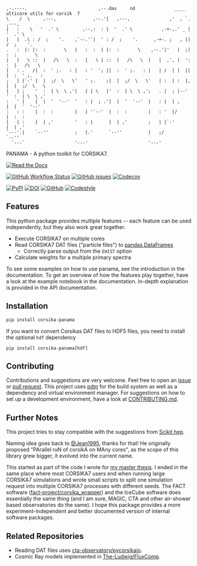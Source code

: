 ```
,-.----.                           ,--.das     nd               ____ ulticore utils for corsik  7
\    /  \     ,---,              ,--.'|   ,---,               ,'  , `.                    ,---,
|   :    \   '  .' \         ,--,:  : |  '  .' \           ,-+-,.' _ |                   '  .' \
|   |  .\ : /  ;    '.    ,`--.'`|  ' : /  ;    '.      ,-+-. ;   , ||                  /  ;    '.
.   :  |: |:  :       \   |   :  :  | |:  :       \    ,--.'|'   |  ;|                 :  :       \
|   |   \ ::  |   /\   \  :   |   \ | ::  |   /\   \  |   |  ,', |  ':                 :  |   /\   \
|   : .   /|  :  ' ;.   : |   : '  '; ||  :  ' ;.   : |   | /  | |  ||                 |  :  ' ;.   :
;   | |`-' |  |  ;/  \   \'   ' ;.    ;|  |  ;/  \   \'   | :  | :  |,                 |  |  ;/  \   \
|   | ;    '  :  | \  \ ,'|   | | \   |'  :  | \  \ ,';   . |  ; |--'                  '  :  | \  \ ,'
:   ' |    |  |  '  '--'  '   : |  ; .'|  |  '  '--'  |   : |  | ,                     |  |  '  '--'
:   : :    |  :  :        |   | '`--'  |  :  :        |   : '  |/                      |  :  :
|   | :    |  | ,'        '   : |      |  | ,'        ;   | |`-'                       |  | ,'
`---'.|    `--''          ;   |.'      `--''          |   ;/                           `--''
  `---`                   '---'                       '---'
```

PANAMA - A python toolkit for CORSIKA7.

[![Read the Docs](https://img.shields.io/readthedocs/panama?style=for-the-badge)](https://panama.readthedocs.io/en/latest/)

[![GitHub Workflow Status](https://img.shields.io/github/actions/workflow/status/The-Ludwig/PANAMA/ci.yml?style=for-the-badge)](https://github.com/The-Ludwig/PANAMA/actions/workflows/ci.yml)
[![GitHub issues](https://img.shields.io/github/issues-raw/The-Ludwig/PANAMA?style=for-the-badge)](https://github.com/The-Ludwig/PANAMA/issues)
[![Codecov](https://img.shields.io/codecov/c/github/The-Ludwig/PANAMA?label=test%20coverage&style=for-the-badge)](https://app.codecov.io/gh/The-Ludwig/PANAMA)

[![PyPI](https://img.shields.io/pypi/v/corsika-panama?style=for-the-badge)](https://pypi.org/project/corsika-panama/)
[![DOI](https://img.shields.io/badge/DOI-10.5281%20%2F%20zenodo.10210623-blue.svg?style=for-the-badge)](https://doi.org/10.5281/zenodo.10210623)
[![GitHub](https://img.shields.io/github/license/The-Ludwig/PANAMA?style=for-the-badge)](https://github.com/The-Ludwig/PANAMA/blob/main/LICENSE)
[![Codestyle](https://img.shields.io/badge/codesyle-Black-black.svg?style=for-the-badge)](https://github.com/psf/black)

## Features

This python package provides multiple features -- each feature can be used independently, but they also work great together.

- Execute CORSIKA7 on multiple cores
- Read CORSIKA7 DAT files ("particle files") to [pandas DataFrames](https://pandas.pydata.org/docs/)
  - Correctly parse output from the `EHIST` option
- Calculate weights for a multiple primary spectra

To see some examples on how to use panama, see the introduction in the documentation.
To get an overview of how the features play together, have a look at the example notebook in the documentation.
In-depth explanation is provided in the API documentation.

## Installation

```bash
pip install corsika-panama
```

If you want to convert Corsikas DAT files to HDF5 files, you need to install the optional `hdf` dependency

```
pip install corsika-panama[hdf]
```

## Contributing

Contributions and suggestions are very welcome.
Feel free to open an [issue](https://github.com/The-Ludwig/PANAMA/issues) or [pull request](https://github.com/The-Ludwig/PANAMA/pulls).
This project uses [pdm](https://pdm-project.org/latest/) for the build system as well as a
dependency and virtual environment manager.
For suggestions on how to set up a development environment, have a look at [CONTRIBUTING.md]().

## Further Notes

This project tries to stay compatible with the suggestions from [Scikit hep](https://learn.scientific-python.org/development/guides/repo-review/?repo=The-Ludwig%2Fpanama&branch=main).

Naming idea goes back to [@Jean1995](https://github.com/Jean1995), thanks for that!
He originally proposed "PArallel ruN of corsikA on MAny cores", as
the scope of this library grew bigger, it evolved into the current name.

This started as part of the code I wrote for [my master thesis](https://ludwigneste.space/masterthesis_ludwig_neste.pdf).
I ended in the same place where most CORSIKA7 users end when running large CORSIKA7 simulations and wrote small scripts
to split one simulation request into multiple CORSIKA7 processes with different seeds.
The FACT software ([fact-project/corsika_wrapper](https://github.com/fact-project/corsika_wrapper))
and the IceCube software does essentially the same thing (and I am sure, MAGIC, CTA and other air-shower based observatories do the same).
I hope this package provides a more experiment-independent and better documented version of internal software packages.

## Related Repositories

- Reading DAT files uses [cta-observatory/pycorsikaio](https://github.com/cta-observatory/pycorsikaio).
- Cosmic Ray models implemented in [The-Ludwig/FluxComp](https://github.com/The-Ludwig/FluxComp/).
